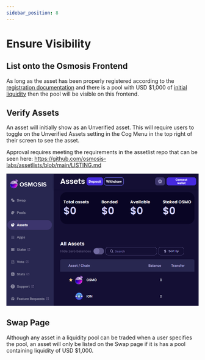 ```yaml
---
sidebar_position: 8
---
```


# Ensure Visibility

## List onto the Osmosis Frontend

As long as the asset has been properly registered according to the [registration documentation](https://docs.osmosis.zone/overview/integrate/registration) and there is a pool with USD $1,000 of [initial liquidity](https://docs.osmosis.zone/overview/integrate/liquidity) then the pool will be visible on this frontend.

## Verify Assets

An asset will initially show as an Unverified asset. This will require users to toggle on the Unverified Assets setting in the Cog Menu in the top right of their screen to see the asset.

Approval requires meeting the requirements in the assetlist repo that can be seen here: https://github.com/osmosis-labs/assetlists/blob/main/LISTING.md

![](../../assets/asset_list.png)

## Swap Page

Although any asset in a liquidity pool can be traded when a user specifies the pool, an asset will only be listed on the Swap page if it is has a pool containing liquidity of USD $1,000.